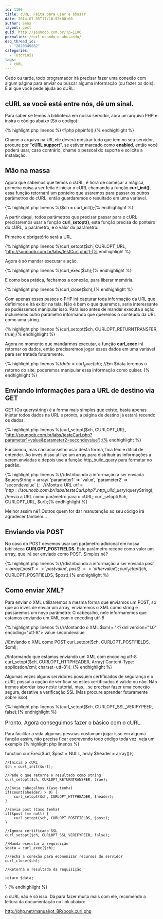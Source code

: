 ```yaml
---
id: 1106
title: cURL. Feita para usar e abusar
date: 2014-07-05T17:10:52+00:00
author: Sena
layout: post
guid: http://sounoob.com.br/?p=1106
permalink: /curl-usando-e-abusando/
dsq_thread_id:
  - "2820349682"
categories:
  - Tutoriais
tags:
  - cURL
---
```

Cedo ou tarde, todo programador irá precisar fazer uma conexão com algum página para enviar ou buscar alguma informação (ou fazer os dois). É ai que você pede ajuda ao cURL.<!--more-->

## cURL se você está entre nós, dê um sinal.

Para saber se temos a biblioteca em nosso servidor, abra um arquivo PHP e insira o código abaixo (Só o código):

{% highlight php linenos %}<?php phpinfo();{% endhighlight %} 

Chame o arquivo na UR, ele deverá mostrar tudo que tem no seu servidor, procure por "**cURL support**", se estiver marcado como **enabled**, então você poderá usar, caso contrário, chame o pessoal do suporte e solicite a instalação.

## Mão na massa

Agora que sabemos que temos o cURL, é hora de começar a mágica, primeira coisa a ser feita é iniciar o cURL chamando a função **curl_init()**, essa função retornará um ponteiro que usaremos para passar os outros parâmetros do cURL, então guardaremos o resultado em uma variável.

{% highlight php linenos %}$ch = curl_init();{% endhighlight %} 

A partir daqui, todos parâmetros que precisar passar para o cURL precisaremos usar a função **curl_setopt()**, esta função precisa do ponteiro do cURL, o parâmetro, e o valor do parâmetro.
  
Primeiro e obrigatório será a URL

{% highlight php linenos %}curl_setopt($ch, CURLOPT_URL, 'http://sounoob.com.br/labs/testCurl.php');{% endhighlight %} 

Agora é só mandar executar a ação.

{% highlight php linenos %}curl_exec($ch);{% endhighlight %} 

E como boa prática, fechamos a conexão, para liberar memória.

{% highlight php linenos %}curl_close($ch);{% endhighlight %} 

Com apenas esses passos o PHP irá capturar toda informação da URL que definimos e irá exibir na tela. Não é bem o que queremos, seria interessante se pudêssemos manipular isso. Para isso antes de mandar executa a ação incluiremos outro parâmetro informando que queremos o conteúdo da URL como uma string.

{% highlight php linenos %}curl_setopt($ch, CURLOPT_RETURNTRANSFER, true);{% endhighlight %} 

Agora no momento que mandarmos executar, a função **curl_exec** irá retornar os dados, então precisaremos jogar esses dados em uma variável para ser tratada futuramente.

{% highlight php linenos %}$data = curl_exec($ch);
//Em $data teremos o retorno do site, poderemos manipular essa informação como quiser.
{% endhighlight %} 

## Enviando informações para a URL de destino via GET

GET (Ou querystring) é a forma mais simples que existe, basta apenas injetar todos dados na URL e pronto, a página de destino já estará recendo os dados.

{% highlight php linenos %}curl_setopt($ch, CURLOPT_URL, 'http://sounoob.com.br/labs/testeCurl.php?parameter1=value&parameter2=secondevalue');{% endhighlight %} 

Funcionou, mas não aconselho usar desta forma, fica feio e difícil de entender. Ao invés disso utilize um array para distribuir as informações a serem enviadas e depois use a função http\_build\_query para formatar no padrão.

{% highlight php linenos %}//distribuindo a informação a ser enviada
$queryString = array(
    'parameter1' => 'value',
    'parameter2' => 'secondevalue'
);
 
//Monta a URL
$url = 'http://sounoob.com.br/labs/testeCurl.php?' . http_build_query($queryString);
 
//envia a URL como parâmetro para o cURL;
curl_setopt($ch, CURLOPT_URL, $url);{% endhighlight %} 

Melhor assim né? Outros quem for dar manutenção ao seu código irá agradecer também&#8230;

## Enviando via POST

No caso do POST devemos usar um parâmetro adicional em nossa biblioteca **CURLOPT_POSTFIELDS.** Este parâmetro recebe como valor um array, que irá ser enviado como POST. Simples né?

{% highlight php linenos %}//distribuindo a informação a ser enviada
$post = array('
    post1' => 'postvalue',
    post2' => 'othervalue'
);
 
curl_setopt($ch, CURLOPT_POSTFIELDS, $post);{% endhighlight %} 

## Como enviar XML?

Para enviar o XML utilizaremos a mesma forma que enviamos um POST, só que ao invés de enviar um array, enviaremos o XML como string e passaremos um novo parâmetro: O cabeçalho, nele informaremos que estamos enviando um XML com o encoding utf-8

{% highlight php linenos %}//Montando o XML
$xml = '<?xml version="1.0" encoding="utf-8">
<xml>
    <parameter1>value</parameter1>
    <parameter1>secondevalue</parameter1>
</xml>

//Enviando o XML como POST
curl_setopt($ch, CURLOPT_POSTFIELDS, $xml);

//Informando que estamos enviando um XML com encoding utf-8
curl_setopt($ch, CURLOPT_HTTPHEADER, Array('Content-Type: application/xml; charset=utf-8'));
{% endhighlight %} 

Algumas vezes alguns servidores possuem certificados de segurança e o cURL possui a opção de verificar se estes certificados é valido ou não. Não iremos abordar isso neste tutorial, mas&#8230; se precisar fazer uma conexão segura, desative a verificação SSL (Mas procure aprender futuramente sobre isso)

{% highlight php linenos %}curl_setopt($ch, CURLOPT_SSL_VERIFYPEER, false);{% endhighlight %} 

<span style="font-size: 17px; line-height: 1.55;">Pronto. Agora conseguimos fazer o básico com o cURL.</span>

Para facilitar a vida algumas pessoas costumam jogar isso em alguma função assim, não precisa ficar escrevendo todo código toda vez, veja um exemplo
{% highlight php linenos %}
<div id="curlExec"></div>
function curlExec($url, $post = NULL, array $header = array()){
 
    //Inicia o cURL
    $ch = curl_init($url);
 
    //Pede o que retorne o resultado como string
    curl_setopt($ch, CURLOPT_RETURNTRANSFER, true);
 
    //Envia cabeçalhos (Caso tenha)
    if(count($header) > 0) {
        curl_setopt($ch, CURLOPT_HTTPHEADER, $header);
    }
 
    //Envia post (Caso tenha)
    if($post !== null) {
        curl_setopt($ch, CURLOPT_POSTFIELDS, $post);
    }
 
    //Ignora certificado SSL
    curl_setopt($ch, CURLOPT_SSL_VERIFYPEER, false);
 
    //Manda executar a requisição
    $data = curl_exec($ch);
 
    //Fecha a conexão para economizar recursos do servidor
    curl_close($ch);
 
    //Retorna o resultado da requisição
 
    return $data;
}
{% endhighlight %} 

 

o cURL não é só isso. Dá para fazer muito mais com ele, recomendo a leitura da documentação no link abaixo:

<a title="Documentação cURL" target="_blank" rel="external nofollow href=">http://php.net/manual/pt_BR/book.curl.php</a>

 

 